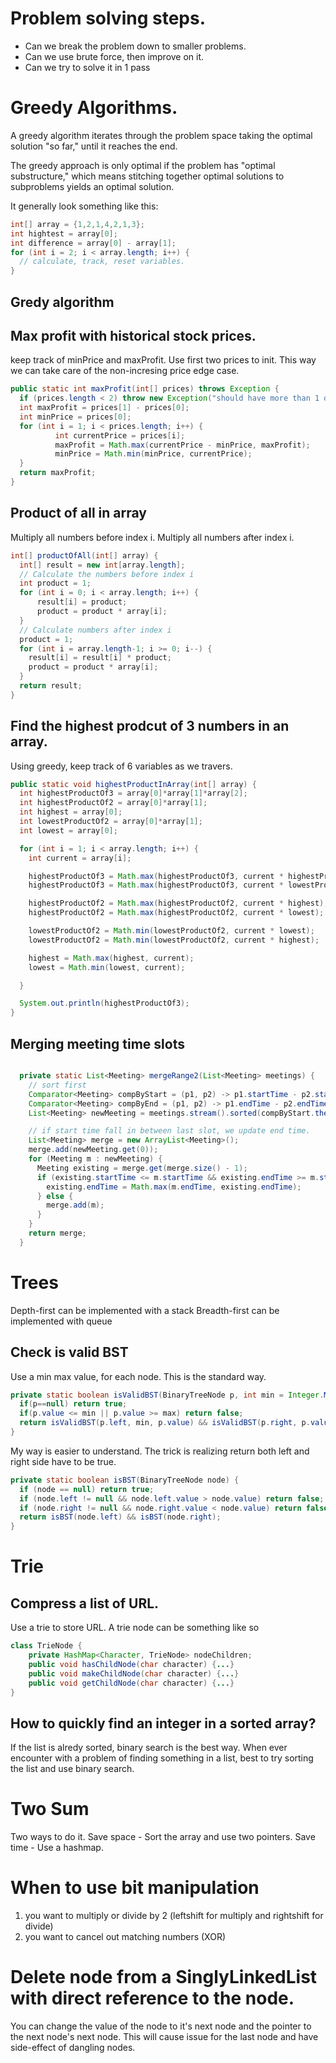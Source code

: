 # Problem solving steps.
- Can we break the problem down to smaller problems.
- Can we use brute force, then improve on it.
- Can we try to solve it in 1 pass

# Greedy Algorithms.
A greedy algorithm iterates through the problem space taking the optimal solution "so far," until it reaches the end.

The greedy approach is only optimal if the problem has "optimal substructure," which means stitching together optimal solutions to subproblems yields an optimal solution.

It generally look something like this:
```java
int[] array = {1,2,1,4,2,1,3};
int hightest = array[0];
int difference = array[0] - array[1];
for (int i = 2; i < array.length; i++) {
  // calculate, track, reset variables.
}
```

## Gredy algorithm


## Max profit with historical stock prices.
keep track of minPrice and maxProfit. Use first two prices to init. This way we can take care of the non-incresing price edge case.
```java
public static int maxProfit(int[] prices) throws Exception {
  if (prices.length < 2) throw new Exception("should have more than 1 days");
  int maxProfit = prices[1] - prices[0];
  int minPrice = prices[0];
  for (int i = 1; i < prices.length; i++) {
          int currentPrice = prices[i];
          maxProfit = Math.max(currentPrice - minPrice, maxProfit);
          minPrice = Math.min(minPrice, currentPrice);
  }
  return maxProfit;
}
```

## Product of all in array
Multiply all numbers before index i. Multiply all numbers after index i.
```java
int[] productOfAll(int[] array) {
  int[] result = new int[array.length];
  // Calculate the numbers before index i
  int product = 1;
  for (int i = 0; i < array.length; i++) {
      result[i] = product;
      product = product * array[i];
  }
  // Calculate numbers after index i
  product = 1;
  for (int i = array.length-1; i >= 0; i--) {
    result[i] = result[i] * product;
    product = product * array[i];
  }
  return result;
}
```

## Find the highest prodcut of 3 numbers in an array.
Using greedy, keep track of 6 variables as we travers.
```java
public static void highestProductInArray(int[] array) {
  int highestProductOf3 = array[0]*array[1]*array[2];
  int highestProductOf2 = array[0]*array[1];
  int highest = array[0];
  int lowestProductOf2 = array[0]*array[1];
  int lowest = array[0];

  for (int i = 1; i < array.length; i++) {
    int current = array[i];

    highestProductOf3 = Math.max(highestProductOf3, current * highestProductOf2);
    highestProductOf3 = Math.max(highestProductOf3, current * lowestProductOf2);

    highestProductOf2 = Math.max(highestProductOf2, current * highest);
    highestProductOf2 = Math.max(highestProductOf2, current * lowest);

    lowestProductOf2 = Math.min(lowestProductOf2, current * lowest);
    lowestProductOf2 = Math.min(lowestProductOf2, current * highest);

    highest = Math.max(highest, current);
    lowest = Math.min(lowest, current);

  }

  System.out.println(highestProductOf3);
}
```
## Merging meeting time slots
```java

  private static List<Meeting> mergeRange2(List<Meeting> meetings) {
    // sort first
    Comparator<Meeting> compByStart = (p1, p2) -> p1.startTime - p2.startTime;
    Comparator<Meeting> compByEnd = (p1, p2) -> p1.endTime - p2.endTime;
    List<Meeting> newMeeting = meetings.stream().sorted(compByStart.thenComparing(compByEnd)).collect(Collectors.toList());

    // if start time fall in between last slot, we update end time.
    List<Meeting> merge = new ArrayList<Meeting>();
    merge.add(newMeeting.get(0));
    for (Meeting m : newMeeting) {
      Meeting existing = merge.get(merge.size() - 1);
      if (existing.startTime <= m.startTime && existing.endTime >= m.startTime) {
        existing.endTime = Math.max(m.endTime, existing.endTime);
      } else {
        merge.add(m);
      }
    }
    return merge;
  }
```

# Trees
Depth-first can be implemented with a stack
Breadth-first can be implemented with queue

## Check is valid BST
Use a min max value, for each node. This is the standard way.
```java
private static boolean isValidBST(BinaryTreeNode p, int min = Integer.MIN_VALUE, int max = Integer.MAX_VALUE){
  if(p==null) return true;
  if(p.value <= min || p.value >= max) return false;
  return isValidBST(p.left, min, p.value) && isValidBST(p.right, p.value, max);
}
```
My way is easier to understand. The trick is realizing return both left and right side have to be true.
```java
private static boolean isBST(BinaryTreeNode node) {
  if (node == null) return true;
  if (node.left != null && node.left.value > node.value) return false;
  if (node.right != null && node.right.value < node.value) return false;
  return isBST(node.left) && isBST(node.right);
}
```

# Trie
## Compress a list of URL.
Use a trie to store URL. A trie node can be something like so
```java
class TrieNode {
    private HashMap<Character, TrieNode> nodeChildren;
    public void hasChildNode(char character) {...}
    public void makeChildNode(char character) {...}
    public void getChildNode(char character) {...}
}
```

## How to quickly find an integer in a sorted array?
If the list is alredy sorted, binary search is the best way. When ever encounter with a problem of finding something in a list, best to try sorting the list and use binary search.

# Two Sum
Two ways to do it.
Save space - Sort the array and use two pointers.
Save time - Use a hashmap.

# When to use bit manipulation
1. you want to multiply or divide by 2 (leftshift for multiply and rightshift for divide)
2. you want to cancel out matching numbers (XOR)

# Delete node from a SinglyLinkedList with direct reference to the node.
You can change the value of the node to it's next node and the pointer to the next node's next node. This will cause issue for the last node and have side-effect of dangling nodes. 
